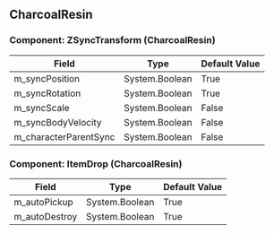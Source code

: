 ## CharcoalResin

### Component: ZSyncTransform (CharcoalResin)

|Field|Type|Default Value|
|-----|----|-------------|
|m_syncPosition|System.Boolean|True|
|m_syncRotation|System.Boolean|True|
|m_syncScale|System.Boolean|False|
|m_syncBodyVelocity|System.Boolean|False|
|m_characterParentSync|System.Boolean|False|

### Component: ItemDrop (CharcoalResin)

|Field|Type|Default Value|
|-----|----|-------------|
|m_autoPickup|System.Boolean|True|
|m_autoDestroy|System.Boolean|True|

